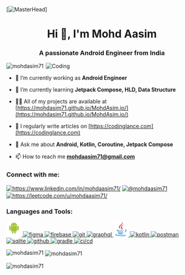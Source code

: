 [![MasterHead](https://1.bp.blogspot.com/-7A4WynwLsMw/XbBpCXG8fHI/AAAAAAAAMt4/uOa1bpLskYgrwGbllhSu2SDj_Mig8SXJQCLcBGAsYHQ/s1600/2000_600px.gif)]
<h1 align="center">Hi 👋, I'm Mohd Aasim</h1>
<h3 align="center">A passionate Android Engineer from India</h3>
<img align="right" alt="Coding" width="400" src="https://cdn.dribbble.com/users/1162077/screenshots/3848914/programmer.gif">
<p align="left"> <img src="https://komarev.com/ghpvc/?username=mohdasim71&label=Profile%20views&color=0e75b6&style=flat" alt="mohdasim71" /> </p>

- 🔭 I’m currently working as **Android Engineer**

- 🌱 I’m currently learning **Jetpack Compose, HLD, Data Structure**

- 👨‍💻 All of my projects are available at [https://mohdasim71.github.io/MohdAsim.io/](https://mohdasim71.github.io/MohdAsim.io/)

- 📝 I regularly write articles on [https://codinglance.com](https://codinglance.com)

- 💬 Ask me about **Android, Kotlin, Coroutine, Jetpack Compose**

- 📫 How to reach me **mohdaasim71@gmail.com**

<h3 align="left">Connect with me:</h3>
<p align="left">
<a href="https://linkedin.com/in/https://www.linkedin.com/in/mohdaasim71/" target="blank"><img align="center" src="https://raw.githubusercontent.com/rahuldkjain/github-profile-readme-generator/master/src/images/icons/Social/linked-in-alt.svg" alt="https://www.linkedin.com/in/mohdaasim71/" height="30" width="40" /></a>
<a href="https://medium.com/@mohdaasim71" target="blank"><img align="center" src="https://raw.githubusercontent.com/rahuldkjain/github-profile-readme-generator/master/src/images/icons/Social/medium.svg" alt="@mohdaasim71" height="30" width="40" /></a>
<a href="https://www.leetcode.com/https://leetcode.com/u/mohdaasim71/" target="blank"><img align="center" src="https://raw.githubusercontent.com/rahuldkjain/github-profile-readme-generator/master/src/images/icons/Social/leet-code.svg" alt="https://leetcode.com/u/mohdaasim71/" height="30" width="40" /></a>
</p>

<h3 align="left">Languages and Tools:</h3>
<p align="left"> <a href="https://developer.android.com" target="_blank" rel="noreferrer"> <img src="https://raw.githubusercontent.com/devicons/devicon/master/icons/android/android-original-wordmark.svg" alt="android" width="40" height="40"/> </a> <a href="https://www.figma.com/" target="_blank" rel="noreferrer"> <img src="https://www.vectorlogo.zone/logos/figma/figma-icon.svg" alt="figma" width="40" height="40"/> </a> <a href="https://firebase.google.com/" target="_blank" rel="noreferrer"> <img src="https://www.vectorlogo.zone/logos/firebase/firebase-icon.svg" alt="firebase" width="40" height="40"/> </a> <a href="https://git-scm.com/" target="_blank" rel="noreferrer"> <img src="https://www.vectorlogo.zone/logos/git-scm/git-scm-icon.svg" alt="git" width="40" height="40"/> </a> <a href="https://graphql.org" target="_blank" rel="noreferrer"> <img src="https://www.vectorlogo.zone/logos/graphql/graphql-icon.svg" alt="graphql" width="40" height="40"/> </a> <a href="https://www.java.com" target="_blank" rel="noreferrer"> <img src="https://raw.githubusercontent.com/devicons/devicon/master/icons/java/java-original.svg" alt="java" width="40" height="40"/> </a> <a href="https://kotlinlang.org" target="_blank" rel="noreferrer"> <img src="https://www.vectorlogo.zone/logos/kotlinlang/kotlinlang-icon.svg" alt="kotlin" width="40" height="40"/> </a> <a href="https://postman.com" target="_blank" rel="noreferrer"> <img src="https://www.vectorlogo.zone/logos/getpostman/getpostman-icon.svg" alt="postman" width="40" height="40"/> </a> <a href="https://www.sqlite.org/" target="_blank" rel="noreferrer"> <img src="https://www.vectorlogo.zone/logos/sqlite/sqlite-icon.svg" alt="sqlite" width="40" height="40"/> </a>
<a href="https://github.com/" target="_blank" rel="noreferrer"> <img src="https://github.githubassets.com/images/modules/logos_page/GitHub-Mark.png" alt="github" width="40" height="40"/> </a><a href="https://gradle.org/" target="_blank" rel="noreferrer"> <img src="https://www.vectorlogo.zone/logos/gradle/gradle-icon.svg" alt="gradle" width="40" height="40"/> </a><a href="https://www.jenkins.io/" target="_blank" rel="noreferrer"> <img src="https://www.vectorlogo.zone/logos/jenkins/jenkins-icon.svg" alt="ci/cd" width="40" height="40"/> </a></p>

<p><img align="left" src="https://github-readme-stats.vercel.app/api/top-langs?username=mohdasim71&show_icons=true&locale=en&layout=compact" alt="mohdasim71" /></p>

<p>&nbsp;<img align="center" src="https://github-readme-stats.vercel.app/api?username=mohdasim71&show_icons=true&locale=en" alt="mohdasim71" /></p>

<p><img align="center" src="https://github-readme-streak-stats.herokuapp.com/?user=mohdasim71&" alt="mohdasim71" /></p>
